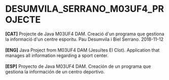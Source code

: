 # DESUMVILA_SERRANO_M03UF4_PROJECTE
<b>[CAT]</b> Projecte de Java M03UF4 DAM. Creació d'un programa que gestiona la informació d'un centre esporitu. Pau Desumvila i Biel Serrano. 2018-11-12 <br><br>
<b>[ENG]</b> Java Project from M03UF4 DAM (Jesuïtes El Clot). Application that manages all information regarding a sport center.<br><br>
<b>[ESP]</b> Proyecto de Java M03UF4 DAM. Creación de un programa que gestiona la información de un centro deportivo.
